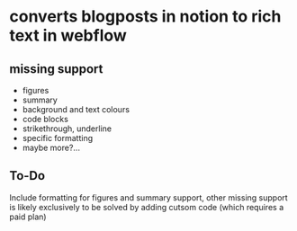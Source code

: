 # converts blogposts in notion to rich text in webflow
## missing support
- figures
- summary
- background and text colours
- code blocks
- strikethrough, underline
- specific formatting
- maybe more?...

## To-Do
Include formatting for figures and summary support, other missing support is likely exclusively to be solved by adding cutsom code (which requires a paid plan)